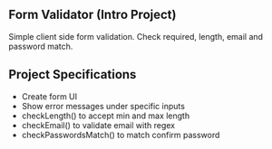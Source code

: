 ## Form Validator (Intro Project)

Simple client side form validation. Check required, length, email and password match.

## Project Specifications

- Create form UI
- Show error messages under specific inputs
- checkLength() to accept min and max length
- checkEmail() to validate email with regex
- checkPasswordsMatch() to match confirm password
